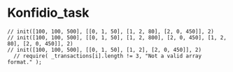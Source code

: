 # Konfidio_task
    // init([100, 100, 500], [[0, 1, 50], [1, 2, 80], [2, 0, 450]], 2)
    // init([100, 100, 500], [[0, 1, 50], [1, 2, 800], [2, 0, 450], [1, 2, 80], [2, 0, 450]], 2)
    // init([100, 100, 500], [[0, 1, 50], [1, 2], [2, 0, 450]], 2)
      // require( _transactions[i].length != 3, "Not a valid array format." );